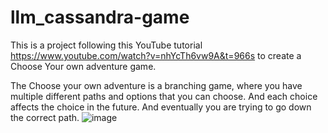 # llm_cassandra-game

This is a project following this YouTube tutorial https://www.youtube.com/watch?v=nhYcTh6vw9A&t=966s to create a Choose Your own adventure game.

The Choose your own adventure is a branching game, where you have multiple different paths and options that you can choose. And each choice affects the choice in the future. And eventually you are trying to go down the correct path. ![image](https://github.com/eromsubebe/llm_cassandra-game/assets/70914709/b1dac8a2-097c-4e51-860d-e63efbfa5cef)
